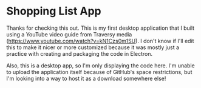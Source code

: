 # Shopping List App

Thanks for checking this out. This is my first desktop application that I built using a YouTube video guide from Traversy media (https://www.youtube.com/watch?v=kN1Czs0m1SU). I don't know if I'll edit this to make it nicer or more customized because it was mostly just a practice with creating and packaging the code in Electron.

Also, this is a desktop app, so I'm only displaying the code here. I'm unable to upload the application itself because of GitHub's space restrictions, but I'm looking into a way to host it as a download somewhere else!
